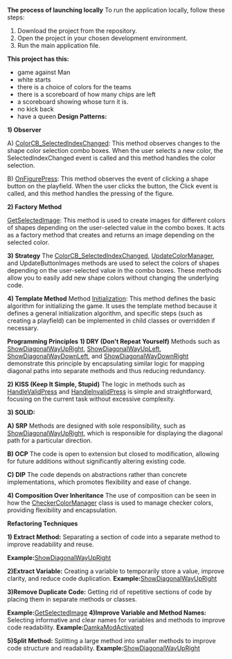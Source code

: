 **The process of launching locally**
To run the application locally, follow these steps:

1) Download the project from the repository.
2) Open the project in your chosen development environment.
3) Run the main application file.

**This project has this:**
- game against Man
- white starts
- there is a choice of colors for the teams
- there is a scoreboard of how many chips are left
- a scoreboard showing whose turn it is.
- no kick back
- have a queen
**Design Patterns:**

**1) Observer**

A) [ColorCB_SelectedIndexChanged](KPZ-LAB-06/CheckersGame/PrototypeCheckerGame.cs#L66): This method observes changes to the shape color selection combo boxes. When the user selects a new color, the SelectedIndexChanged event is called and this method handles the color selection.

B) [OnFigurePress](KPZ-LAB-06/CheckersGame/PrototypeCheckerGame.cs#L256): This method observes the event of clicking a shape button on the playfield. When the user clicks the button, the Click event is called, and this method handles the pressing of the figure.


**2) Factory Method**

[GetSelectedImage](KPZ-LAB-06/CheckersGame/PrototypeCheckerGame.cs#L78): This method is used to create images for different colors of shapes depending on the user-selected value in the combo boxes. It acts as a factory method that creates and returns an image depending on the selected color.


**3) Strategy**
The [ColorCB_SelectedIndexChanged](KPZ-LAB-06/CheckersGame/PrototypeCheckerGame.cs#L66), [UpdateColorManager](KPZ-LAB-06/CheckersGame/PrototypeCheckerGame.cs#L99), and UpdateButtonImages methods are used to select the colors of shapes depending on the user-selected value in the combo boxes. These methods allow you to easily add new shape colors without changing the underlying code.



**4) Template Method**
Method [Initialization](KPZ-LAB-06/CheckersGame/PrototypeCheckerGame.cs#L169): This method defines the basic algorithm for initializing the game. It uses the template method because it defines a general initialization algorithm, and specific steps (such as creating a playfield) can be implemented in child classes or overridden if necessary.



**Programming Principles**
**1) DRY (Don't Repeat Yourself)**
Methods such as [ShowDiagonalWayUpRight](KPZ-LAB-06/CheckersGame/PrototypeCheckerGame.cs#L367), [ShowDiagonalWayUpLeft](KPZ-LAB-06/CheckersGame/PrototypeCheckerGame.cs#L386), [ShowDiagonalWayDownLeft](KPZ-LAB-06/CheckersGame/PrototypeCheckerGame.cs#L405), and [ShowDiagonalWayDownRight](KPZ-LAB-06/CheckersGame/PrototypeCheckerGame.cs#L424) demonstrate this principle by encapsulating similar logic for mapping diagonal paths into separate methods and thus reducing redundancy.


**2) KISS (Keep It Simple, Stupid)**
The logic in methods such as [HandleValidPress](KPZ-LAB-06/CheckersGame/PrototypeCheckerGame.cs#L279) and [HandleInvalidPress](KPZ-LAB-06/CheckersGame/PrototypeCheckerGame.cs#L303) is simple and straightforward, focusing on the current task without excessive complexity.

**3) SOLID:**

**A) SRP**
Methods are designed with sole responsibility, such as [ShowDiagonalWayUpRight](KPZ-LAB-06/CheckersGame/PrototypeCheckerGame.cs#L367), which is responsible for displaying the diagonal path for a particular direction.

**B) OCP**
The code is open to extension but closed to modification, allowing for future additions without significantly altering existing code.

**C) DIP**
The code depends on abstractions rather than concrete implementations, which promotes flexibility and ease of change.


**4) Composition Over Inheritance**
The use of composition can be seen in how the [CheckerColorManager](KPZ-LAB-06/CheckersGame/CheckerColorManager.cs#L6) class is used to manage checker colors, providing flexibility and encapsulation.



**Refactoring Techniques**

**1) Extract Method:** Separating a section of code into a separate method to improve readability and reuse.

**Example:**[ShowDiagonalWayUpRight](KPZ-LAB-06/CheckersGame/PrototypeCheckerGame.cs#L367) 

**2)Extract Variable:** Creating a variable to temporarily store a value, improve clarity, and reduce code duplication.
**Example:**[ShowDiagonalWayUpRight](KPZ-LAB-06/CheckersGame/PrototypeCheckerGame.cs#L367) 

**3)Remove Duplicate Code:** Getting rid of repetitive sections of code by placing them in separate methods or classes.

**Example:**[GetSelectedImage](KPZ-LAB-06/CheckersGame/PrototypeCheckerGame.cs#L78) 
**4)Improve Variable and Method Names:** Selecting informative and clear names for variables and methods to improve code readability.
**Example:**[DamkaModActivated](KPZ-LAB-06/CheckersGame/PrototypeCheckerGame.cs#L662) 

**5)Split Method:** Splitting a large method into smaller methods to improve code structure and readability.
**Example:**[ShowDiagonalWayUpRight](KPZ-LAB-06/CheckersGame/CheckerColorManager.cs#L367) 




